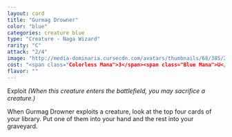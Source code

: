 ```yaml
---
layout: card
title: "Gurmag Drowner"
color: "blue"
categories: creature blue
type: "Creature - Naga Wizard"
rarity: "C"
attack: "2/4"
image: "http://media-dominaria.cursecdn.com/avatars/thumbnails/68/385/200/283/635618468361935920.png"
cost: "<span class="Colorless Mana">3</span><span class="Blue Mana">U</span>"
flavor: ""
---
```


Exploit <em>(When this creature enters the battlefield, you may sacrifice a creature.)</em>

When Gurmag Drowner exploits a creature, look at the top four cards of your library. Put one of them into your hand and the rest into your graveyard.
